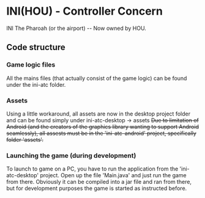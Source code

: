 INI(HOU) - Controller Concern
===

INI The Pharoah (or the airport) -- Now owned by HOU.

Code structure
---

### Game logic files
All the mains files (that actually consist of the game logic) can be found under the ini-atc folder.

### Assets 
Using a little workaround, all assets are now in the desktop project folder and can be found simply under ini-atc-desktop -> assets
~~Due to limitation of Android (and the creators of the graphics library wanting to support Android seamlessly), all assests must be in the 'ini-atc-android' project, specifically folder 'assets'.~~



### Launching the game (during development)
To launch to game on a PC, you have to run the application from the 'ini-atc-desktop' project. Open up the file 'Main.java' and just run the game from there. Obviously it can be compiled into a jar file and ran from there, but for development purposes the game is started as instructed before.
